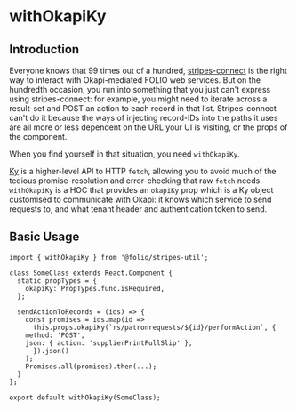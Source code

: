# withOkapiKy

## Introduction

Everyone knows that 99 times out of a hundred, [stripes-connect](https://github.com/folio-org/stripes-connect) is the right way to interact with Okapi-mediated FOLIO web services. But on the hundredth occasion, you run into something that you just can't express using stripes-connect: for example, you might need to iterate across a result-set and POST an action to each record in that list. Stripes-connect can't do it because the ways of injecting record-IDs into the paths it uses are all more or less dependent on the URL your UI is visiting, or the props of the component.

When you find yourself in that situation, you need `withOkapiKy`.

[Ky](https://github.com/sindresorhus/ky) is a higher-level API to HTTP `fetch`, allowing you to avoid much of the tedious  promise-resolution and error-checking that raw `fetch` needs. `withOkapiKy` is a HOC that provides an `okapiKy` prop which is a Ky object customised to communicate with Okapi: it knows which service to send requests to, and what tenant header and authentication token to send.

## Basic Usage

```
import { withOkapiKy } from '@folio/stripes-util';

class SomeClass extends React.Component {
  static propTypes = {
    okapiKy: PropTypes.func.isRequired,
  };

  sendActionToRecords = (ids) => {
    const promises = ids.map(id =>
      this.props.okapiKy(`rs/patronrequests/${id}/performAction`, {
	method: 'POST',
	json: { action: 'supplierPrintPullSlip' },
      }).json()
    );
    Promises.all(promises).then(...);
  }
};

export default withOkapiKy(SomeClass);
```
